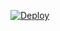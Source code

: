 [![Deploy](https://telegra.ph/file/e641d3dd2ccdce6a3d934.jpg)](https://heroku.com/deploy?template=https://github.com/DarkCybers/innexia.git)
